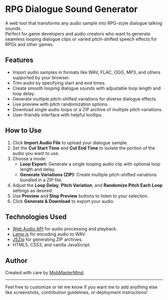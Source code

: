 # RPG Dialogue Sound Generator

A web tool that transforms any audio sample into RPG-style dialogue talking sounds.  
Perfect for game developers and audio creators who want to generate seamless looping dialogue clips or varied pitch-shifted speech effects for RPGs and other games.

## Features

- Import audio samples in formats like WAV, FLAC, OGG, MP3, and others supported by your browser.
- Trim audio by specifying start and end times.
- Create smooth looping dialogue sounds with adjustable loop length and loop delay.
- Generate multiple pitch-shifted variations for diverse dialogue effects.
- Live preview with pitch randomization options.
- Download single audio loops or a ZIP archive of multiple pitch variations.
- User-friendly interface with helpful tooltips.

## How to Use

1. Click **Import Audio File** to upload your dialogue sample.
2. Set the **Cut Start Time** and **Cut End Time** to isolate the portion of the audio you want to use.
3. Choose a mode:
   - **Loop Export:** Generate a single looping audio clip with optional loop length and delay.
   - **Generate Variations (ZIP):** Create multiple pitch-shifted variations bundled in a ZIP file.
4. Adjust the **Loop Delay**, **Pitch Variation**, and **Randomize Pitch Each Loop** settings as desired.
5. Use **Preview** and **Stop Preview** buttons to listen to your selection.
6. Click **Generate & Download** to export your audio.

## Technologies Used

- [Web Audio API](https://developer.mozilla.org/en-US/docs/Web/API/Web_Audio_API) for audio processing and playback.
- [Lame.js](https://github.com/zhuker/lamejs) for encoding audio to WAV.
- [JSZip](https://stuk.github.io/jszip/) for generating ZIP archives.
- HTML5, CSS3, and vanilla JavaScript.

## Author

Created with care by [MobMasterMind](https://github.com/MobMasterMind).

---

Feel free to customize or let me know if you want me to add anything else like screenshots, contribution guidelines, or deployment instructions!
